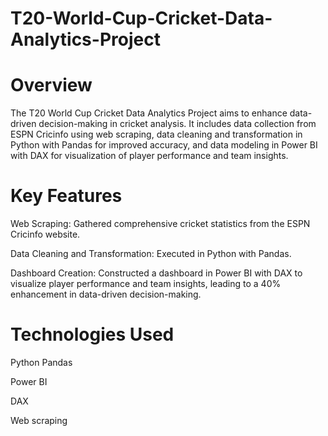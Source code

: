 # T20-World-Cup-Cricket-Data-Analytics-Project

# Overview
The T20 World Cup Cricket Data Analytics Project aims to enhance data-driven decision-making in cricket analysis. It includes data collection from ESPN Cricinfo using web scraping, data cleaning and transformation in Python with Pandas for improved accuracy, and data modeling in Power BI with DAX for visualization of player performance and team insights.

# Key Features
Web Scraping: Gathered comprehensive cricket statistics from the ESPN Cricinfo website.

Data Cleaning and Transformation: Executed in Python with Pandas.

Dashboard Creation: Constructed a dashboard in Power BI with DAX to visualize player performance and team insights, leading to a 40% enhancement in data-driven decision-making.

# Technologies Used
Python
Pandas

Power BI

DAX

Web scraping

